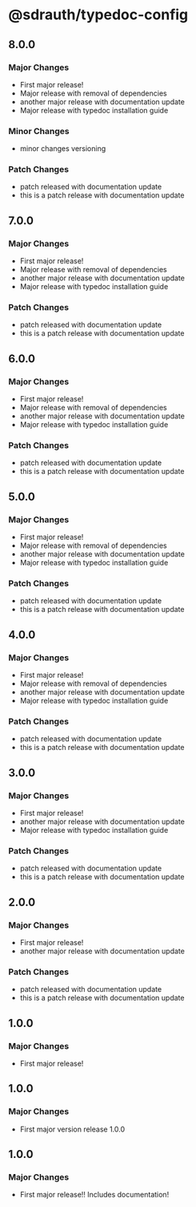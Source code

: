 # @sdrauth/typedoc-config

## 8.0.0

### Major Changes

- First major release!
- Major release with removal of dependencies
- another major release with documentation update
- Major release with typedoc installation guide

### Minor Changes

- minor changes versioning

### Patch Changes

- patch released with documentation update
- this is a patch release with documentation update

## 7.0.0

### Major Changes

- First major release!
- Major release with removal of dependencies
- another major release with documentation update
- Major release with typedoc installation guide

### Patch Changes

- patch released with documentation update
- this is a patch release with documentation update

## 6.0.0

### Major Changes

- First major release!
- Major release with removal of dependencies
- another major release with documentation update
- Major release with typedoc installation guide

### Patch Changes

- patch released with documentation update
- this is a patch release with documentation update

## 5.0.0

### Major Changes

- First major release!
- Major release with removal of dependencies
- another major release with documentation update
- Major release with typedoc installation guide

### Patch Changes

- patch released with documentation update
- this is a patch release with documentation update

## 4.0.0

### Major Changes

- First major release!
- Major release with removal of dependencies
- another major release with documentation update
- Major release with typedoc installation guide

### Patch Changes

- patch released with documentation update
- this is a patch release with documentation update

## 3.0.0

### Major Changes

- First major release!
- another major release with documentation update
- Major release with typedoc installation guide

### Patch Changes

- patch released with documentation update
- this is a patch release with documentation update

## 2.0.0

### Major Changes

- First major release!
- another major release with documentation update

### Patch Changes

- patch released with documentation update
- this is a patch release with documentation update

## 1.0.0

### Major Changes

- First major release!

## 1.0.0

### Major Changes

- First major version release 1.0.0

## 1.0.0

### Major Changes

- First major release!! Includes documentation!
